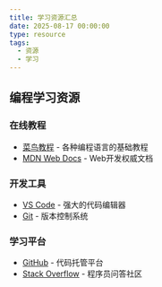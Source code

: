 ```yaml
---
title: 学习资源汇总
date: 2025-08-17 00:00:00
type: resource
tags:
  - 资源
  - 学习
---
```


## 编程学习资源

### 在线教程
- [菜鸟教程](https://www.runoob.com/) - 各种编程语言的基础教程
- [MDN Web Docs](https://developer.mozilla.org/) - Web开发权威文档

### 开发工具
- [VS Code](https://code.visualstudio.com/) - 强大的代码编辑器
- [Git](https://git-scm.com/) - 版本控制系统

### 学习平台
- [GitHub](https://github.com/) - 代码托管平台
- [Stack Overflow](https://stackoverflow.com/) - 程序员问答社区
